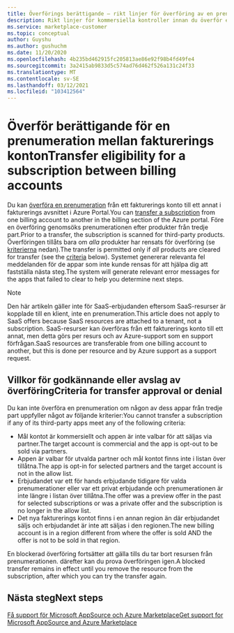 ```yaml
---
title: Överförings berättigande – rikt linjer för överföring av en prenumeration mellan fakturerings konton, Azure Marketplace
description: Rikt linjer för kommersiella kontroller innan du överför en prenumeration mellan fakturerings konton i Azure Portal.
ms.service: marketplace-customer
ms.topic: conceptual
author: Guyshu
ms.author: gushuchm
ms.date: 11/20/2020
ms.openlocfilehash: 4b235bd462915fc205813ae86e92f98b4fd49fe4
ms.sourcegitcommit: 3a2415ab9833d5c574ad76d462f526a131c24f33
ms.translationtype: MT
ms.contentlocale: sv-SE
ms.lasthandoff: 03/12/2021
ms.locfileid: "103412564"
---
```

# <a name="transfer-eligibility-for-a-subscription-between-billing-accounts"></a><span data-ttu-id="3a617-103">Överför berättigande för en prenumeration mellan fakturerings konton</span><span class="sxs-lookup"><span data-stu-id="3a617-103">Transfer eligibility for a subscription between billing accounts</span></span>

<span data-ttu-id="3a617-104">Du kan [överföra en prenumeration](/azure/cost-management-billing/understand/subscription-transfer) från ett fakturerings konto till ett annat i fakturerings avsnittet i Azure Portal.</span><span class="sxs-lookup"><span data-stu-id="3a617-104">You can [transfer a subscription](/azure/cost-management-billing/understand/subscription-transfer) from one billing account to another in the billing section of the Azure portal.</span></span> <span data-ttu-id="3a617-105">Före en överföring genomsöks prenumerationen efter produkter från tredje part.</span><span class="sxs-lookup"><span data-stu-id="3a617-105">Prior to a transfer, the subscription is scanned for third-party products.</span></span> <span data-ttu-id="3a617-106">Överföringen tillåts bara om *alla* produkter har rensats för överföring (se [kriterierna](#criteria-for-transfer-approval-or-denial) nedan).</span><span class="sxs-lookup"><span data-stu-id="3a617-106">The transfer is permitted only if *all* products are cleared for transfer (see the [criteria](#criteria-for-transfer-approval-or-denial) below).</span></span> <span data-ttu-id="3a617-107">Systemet genererar relevanta fel meddelanden för de appar som inte kunde rensas för att hjälpa dig att fastställa nästa steg.</span><span class="sxs-lookup"><span data-stu-id="3a617-107">The system will generate relevant error messages for the apps that failed to clear to help you determine next steps.</span></span>

> [!NOTE]
> <span data-ttu-id="3a617-108">Den här artikeln gäller inte för SaaS-erbjudanden eftersom SaaS-resurser är kopplade till en klient, inte en prenumeration.</span><span class="sxs-lookup"><span data-stu-id="3a617-108">This article does not apply to SaaS offers because SaaS resources are attached to a tenant, not a subscription.</span></span> <span data-ttu-id="3a617-109">SaaS-resurser kan överföras från ett fakturerings konto till ett annat, men detta görs per resurs och av Azure-support som en support förfrågan.</span><span class="sxs-lookup"><span data-stu-id="3a617-109">SaaS resources are transferable from one billing account to another, but this is done per resource and by Azure support as a support request.</span></span>

## <a name="criteria-for-transfer-approval-or-denial"></a><span data-ttu-id="3a617-110">Villkor för godkännande eller avslag av överföring</span><span class="sxs-lookup"><span data-stu-id="3a617-110">Criteria for transfer approval or denial</span></span>

<span data-ttu-id="3a617-111">Du kan inte överföra en prenumeration om någon av dess appar från tredje part uppfyller något av följande kriterier:</span><span class="sxs-lookup"><span data-stu-id="3a617-111">You cannot transfer a subscription if any of its third-party apps meet any of the following criteria:</span></span>

- <span data-ttu-id="3a617-112">Mål kontot är kommersiellt och appen är inte valbar för att säljas via partner.</span><span class="sxs-lookup"><span data-stu-id="3a617-112">The target account is commercial and the app is opt-out to be sold via partners.</span></span>
- <span data-ttu-id="3a617-113">Appen är valbar för utvalda partner och mål kontot finns inte i listan över tillåtna.</span><span class="sxs-lookup"><span data-stu-id="3a617-113">The app is opt-in for selected partners and the target account is not in the allow list.</span></span>
- <span data-ttu-id="3a617-114">Erbjudandet var ett för hands erbjudande tidigare för valda prenumerationer eller var ett privat erbjudande och prenumerationen är inte längre i listan över tillåtna.</span><span class="sxs-lookup"><span data-stu-id="3a617-114">The offer was a preview offer in the past for selected subscriptions or was a private offer and the subscription is no longer in the allow list.</span></span>
- <span data-ttu-id="3a617-115">Det nya fakturerings kontot finns i en annan region än där erbjudandet säljs och erbjudandet är inte att säljas i den regionen.</span><span class="sxs-lookup"><span data-stu-id="3a617-115">The new billing account is in a region different from where the offer is sold AND the offer is not to be sold in that region.</span></span>

<span data-ttu-id="3a617-116">En blockerad överföring fortsätter att gälla tills du tar bort resursen från prenumerationen. därefter kan du prova överföringen igen.</span><span class="sxs-lookup"><span data-stu-id="3a617-116">A blocked transfer remains in effect until you remove the resource from the subscription, after which you can try the transfer again.</span></span>

## <a name="next-steps"></a><span data-ttu-id="3a617-117">Nästa steg</span><span class="sxs-lookup"><span data-stu-id="3a617-117">Next steps</span></span>

[<span data-ttu-id="3a617-118">Få support för Microsoft AppSource och Azure Marketplace</span><span class="sxs-lookup"><span data-stu-id="3a617-118">Get support for Microsoft AppSource and Azure Marketplace</span></span>](get-support.md)

